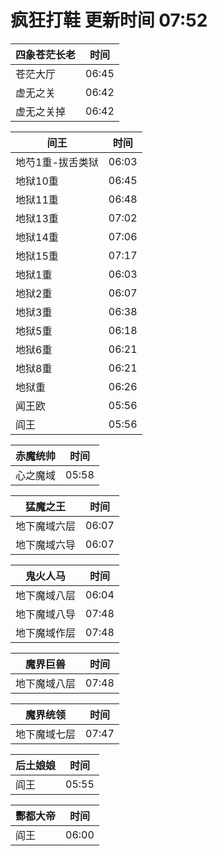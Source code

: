 # 疯狂打鞋 更新时间 07:52

| 四象苍茫长老   | 时间    |
|--------|-------|
| 苍茫大厅 | 06:45 |
| 虚无之关 | 06:42 |
| 虚无之关掉 | 06:42 |

| 间王   | 时间    |
|--------|-------|
| 地芍1重-拔舌类狱 | 06:03 |
| 地狱10重 | 06:45 |
| 地狱11重 | 06:48 |
| 地狱13重 | 07:02 |
| 地狱14重 | 07:06 |
| 地狱15重 | 07:17 |
| 地狱1重 | 06:03 |
| 地狱2重 | 06:07 |
| 地狱3重 | 06:38 |
| 地狱5重 | 06:18 |
| 地狱6重 | 06:21 |
| 地狱8重 | 06:21 |
| 地狱重 | 06:26 |
| 闻王欧 | 05:56 |
| 阎王 | 05:56 |

| 赤魔统帅   | 时间    |
|--------|-------|
| 心之魔域 | 05:58 |

| 猛魔之王   | 时间    |
|--------|-------|
| 地下魔域六层 | 06:07 |
| 地下魔域六导 | 06:07 |

| 鬼火人马   | 时间    |
|--------|-------|
| 地下魔域八层 | 06:04 |
| 地下魔域八导 | 07:48 |
| 地下魔域作层 | 07:48 |

| 魔界巨兽   | 时间    |
|--------|-------|
| 地下魔域八层 | 07:48 |

| 魔界统领   | 时间    |
|--------|-------|
| 地下魔域七层 | 07:47 |

| 后土娘娘   | 时间    |
|--------|-------|
| 阎王 | 05:55 |

| 酆都大帝   | 时间    |
|--------|-------|
| 阎王 | 06:00 |